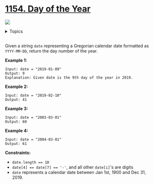 # [1154. Day of the Year](https://leetcode-cn.com/problems/day-of-the-year/)

![](https://img.shields.io/badge/Difficulty-Easy-green.svg) 

<details>
<summary>Topics</summary>

* [`String`](https://leetcode.com/tag/string/)
* [`Math`](https://leetcode.com/tag/math/)

</details>
<br />

Given a string `date` representing a Gregorian calendar date formatted as `YYYY-MM-DD`, return the day number of the year.


**Example 1:**

```
Input: date = "2019-01-09"
Output: 9
Explanation: Given date is the 9th day of the year in 2019.
```

**Example 2:**

```
Input: date = "2019-02-10"
Output: 41
```

**Example 3:**

```
Input: date = "2003-03-01"
Output: 60
```

**Example 4:**

```
Input: date = "2004-03-01"
Output: 61
```

**Constraints:**

 + `date.length == 10`
 + `date[4] == date[7] == '-'`, and all other `date[i]`'s are digits
 + `date` represents a calendar date between Jan 1st, 1900 and Dec 31, 2019.
